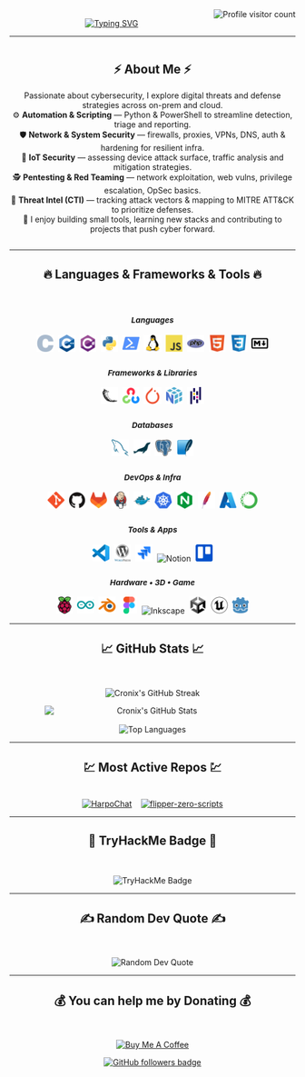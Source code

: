 <!-- Compteur visiteurs (coin supérieur droit) -->
<img align="right" src="https://visitor-badge.laobi.icu/badge?page_id=Cronix2/Cronix2" alt="Profile visitor count" />

<p align="center">
  <a href="https://git.io/typing-svg" align="center">
    <img src="https://readme-typing-svg.demolab.com?font=Fira+Code&pause=900&color=FF0000&center=true&vCenter=true&width=520&lines=Hello%20there%3B%20I%27m%20Cronix%20%F0%9F%91%8B%3BAnd%20I%27m%20Cybersecurity%20Enthusiast%F0%9F%94%92" alt="Typing SVG" align="center"/>
  </a>
</p>

<hr/>

<!-- ====== ABOUT ME : image à gauche / texte à droite, le tout centré et SANS TABLE ====== -->
<div align="center" style="display:flex;justify-content:center;align-items:center;gap:18px;flex-wrap:wrap;">
  <!--
  <img src="https://i.postimg.cc/8CDfk3Qg/4cbd1db9-1c6e-4706-827d-1c0fddb7ce16-converted.png" alt="hacker logo" height="75">
  -->
  <div>
    <h2 align="center">⚡ About Me ⚡</h2>
    <p align="center">
      Passionate about cybersecurity, I explore digital threats and defense strategies across on-prem and cloud.<br>
      ⚙️ <b>Automation & Scripting</b> — Python & PowerShell to streamline detection, triage and reporting.<br>
      🛡️ <b>Network & System Security</b> — firewalls, proxies, VPNs, DNS, auth & hardening for resilient infra.<br>
      📡 <b>IoT Security</b> — assessing device attack surface, traffic analysis and mitigation strategies.<br>
      🕵️ <b>Pentesting & Red Teaming</b> — network exploitation, web vulns, privilege escalation, OpSec basics.<br>
      🧠 <b>Threat Intel (CTI)</b> — tracking attack vectors & mapping to MITRE ATT&CK to prioritize defenses.<br>
      🚀 I enjoy building small tools, learning new stacks and contributing to projects that push cyber forward.
    </p>
  </div>
</div>

<hr/>

<h2 align="center">🔥 Languages & Frameworks & Tools 🔥</h2>
<br>

<!-- Astuce : pour un rendu offline parfait, copie ces SVGs dans /images et remplace les URLs par /images/xxx.svg -->

<!-- ===== Sous-titre : Languages ===== -->
<h3 align="center"><small><em><b>Languages</b></em></small></h3>
<p align="center">
  <img title="C" height="30" src="https://raw.githubusercontent.com/devicons/devicon/master/icons/c/c-original.svg" />&nbsp;
  <img title="C++" height="30" src="https://raw.githubusercontent.com/devicons/devicon/master/icons/cplusplus/cplusplus-original.svg" />&nbsp;
  <img title="C#" height="30" src="https://raw.githubusercontent.com/devicons/devicon/master/icons/csharp/csharp-original.svg" />&nbsp;
  <img title="Python" height="30" src="https://raw.githubusercontent.com/devicons/devicon/master/icons/python/python-original.svg" />&nbsp;
  <img title="PowerShell" height="30" src="https://raw.githubusercontent.com/devicons/devicon/master/icons/powershell/powershell-original.svg" />&nbsp;
  <img title="Bash / Linux" height="30" src="https://raw.githubusercontent.com/devicons/devicon/master/icons/linux/linux-original.svg" />&nbsp;
  <img title="JavaScript" height="30" src="https://raw.githubusercontent.com/devicons/devicon/master/icons/javascript/javascript-original.svg" />&nbsp;
  <img title="PHP" height="30" src="https://raw.githubusercontent.com/devicons/devicon/master/icons/php/php-original.svg" />&nbsp;
  <img title="HTML5" height="30" src="https://raw.githubusercontent.com/devicons/devicon/master/icons/html5/html5-original.svg" />&nbsp;
  <img title="CSS3" height="30" src="https://raw.githubusercontent.com/devicons/devicon/master/icons/css3/css3-original.svg" />&nbsp;
  <img title="Markdown" height="30" src="https://raw.githubusercontent.com/devicons/devicon/master/icons/markdown/markdown-original.svg" />
</p>


<!-- ===== Sous-titre : Frameworks & Libraries ===== -->
<h3 align="center"><small><em><b>Frameworks & Libraries</b></em></small></h3>
<p align="center">
  <img title="Flask" height="30" src="https://raw.githubusercontent.com/devicons/devicon/master/icons/flask/flask-original.svg" />&nbsp;
  <img title="OpenCV" height="30" src="https://raw.githubusercontent.com/devicons/devicon/master/icons/opencv/opencv-original.svg" />&nbsp;
  <img title="PyTorch" height="30" src="https://raw.githubusercontent.com/devicons/devicon/master/icons/pytorch/pytorch-original.svg" />&nbsp;
  <img title="NumPy" height="30" src="https://raw.githubusercontent.com/devicons/devicon/master/icons/numpy/numpy-original.svg" />&nbsp;
  <img title="Pandas" height="30" src="https://raw.githubusercontent.com/devicons/devicon/master/icons/pandas/pandas-original.svg" />
</p>


<!-- ===== Sous-titre : Databases ===== -->
<h3 align="center"><small><em><b>Databases</b></em></small></h3>
<p align="center">
  <img title="MySQL" height="30" src="https://raw.githubusercontent.com/devicons/devicon/master/icons/mysql/mysql-original.svg" />&nbsp;
  <img title="MariaDB" height="30" src="https://raw.githubusercontent.com/devicons/devicon/master/icons/mariadb/mariadb-original.svg" />&nbsp;
  <img title="PostgreSQL" height="30" src="https://raw.githubusercontent.com/devicons/devicon/master/icons/postgresql/postgresql-original.svg" />&nbsp;
  <img title="SQLite" height="30" src="https://raw.githubusercontent.com/devicons/devicon/master/icons/sqlite/sqlite-original.svg" />
</p>


<!-- ===== Sous-titre : DevOps & Infra ===== -->
<h3 align="center"><small><em><b>DevOps & Infra</b></em></small></h3>
<p align="center">
  <img title="Git" height="30" src="https://raw.githubusercontent.com/devicons/devicon/master/icons/git/git-original.svg" />&nbsp;
  <img title="GitHub" height="30" src="https://raw.githubusercontent.com/devicons/devicon/master/icons/github/github-original.svg" />&nbsp;
  <img title="GitLab" height="30" src="https://raw.githubusercontent.com/devicons/devicon/master/icons/gitlab/gitlab-original.svg" />&nbsp;
  <img title="Jenkins" height="30" src="https://raw.githubusercontent.com/devicons/devicon/master/icons/jenkins/jenkins-original.svg" />&nbsp;
  <img title="Docker" height="30" src="https://raw.githubusercontent.com/devicons/devicon/master/icons/docker/docker-original.svg" />&nbsp;
  <img title="Kubernetes" height="30" src="https://raw.githubusercontent.com/devicons/devicon/master/icons/kubernetes/kubernetes-plain.svg" />&nbsp;
  <img title="Nginx" height="30" src="https://raw.githubusercontent.com/devicons/devicon/master/icons/nginx/nginx-original.svg" />&nbsp;
  <img title="Apache" height="30" src="https://raw.githubusercontent.com/devicons/devicon/master/icons/apache/apache-original.svg" />&nbsp;
  <img title="Azure" height="30" src="https://raw.githubusercontent.com/devicons/devicon/master/icons/azure/azure-original.svg" />&nbsp;
  <img title="Anaconda" height="30" src="https://raw.githubusercontent.com/devicons/devicon/master/icons/anaconda/anaconda-original.svg" />
</p>


<!-- ===== Sous-titre : Tools & Apps ===== -->
<h3 align="center"><small><em><b>Tools & Apps</b></em></small></h3>
<p align="center">
  <img title="VS Code" height="30" src="https://raw.githubusercontent.com/devicons/devicon/master/icons/vscode/vscode-original.svg" />&nbsp;
  <img title="WordPress" height="30" src="https://raw.githubusercontent.com/devicons/devicon/master/icons/wordpress/wordpress-original.svg" />&nbsp;
  <img title="Jira" height="30" src="https://raw.githubusercontent.com/devicons/devicon/master/icons/jira/jira-original.svg" />&nbsp;
  <img title="Notion" height="30" src="https://raw.githubusercontent.com/simple-icons/simple-icons/develop/icons/notion.svg" />&nbsp;
  <img title="Trello" height="30" src="https://raw.githubusercontent.com/devicons/devicon/master/icons/trello/trello-plain.svg" />
</p>


<!-- ===== Sous-titre : Hardware • 3D • Game ===== -->
<h3 align="center"><small><em><b>Hardware • 3D • Game</b></em></small></h3>
<p align="center">
  <img title="Raspberry Pi" height="30" src="https://raw.githubusercontent.com/devicons/devicon/master/icons/raspberrypi/raspberrypi-original.svg" />&nbsp;
  <img title="Arduino" height="30" src="https://raw.githubusercontent.com/devicons/devicon/master/icons/arduino/arduino-original.svg" />&nbsp;
  <img title="Blender" height="30" src="https://raw.githubusercontent.com/devicons/devicon/master/icons/blender/blender-original.svg" />&nbsp;
  <img title="Figma" height="30" src="https://raw.githubusercontent.com/devicons/devicon/master/icons/figma/figma-original.svg" />&nbsp;
  <img title="Inkscape" height="30" src="https://raw.githubusercontent.com/simple-icons/simple-icons/develop/icons/inkscape.svg" />&nbsp;
  <img title="Unity" height="30" src="https://raw.githubusercontent.com/devicons/devicon/master/icons/unity/unity-original.svg" />&nbsp;
  <img title="Unreal Engine" height="30" src="https://raw.githubusercontent.com/devicons/devicon/master/icons/unrealengine/unrealengine-original.svg" />&nbsp;
  <img title="Godot" height="30" src="https://raw.githubusercontent.com/devicons/devicon/master/icons/godot/godot-original.svg" />
</p>

<hr/>

<h2 align="center">📈 GitHub Stats 📈</h2>
<br>
<p align="center">
  <img src="https://nirzak-streak-stats.vercel.app/?user=Cronix2&theme=dark&hide_border=false" alt="Cronix's GitHub Streak"/>
</p>

<!-- ====== STREAK & TOP LANGS en FLEX (côte à côte) + thème rouge + SANS BORDURE ====== -->
<div align="center" style="display:flex;justify-content:center;align-items:center;gap:16px;flex-wrap:wrap;">
  <img width="380" src="https://github-readme-stats.vercel.app/api?username=Cronix2&show_icons=true&include_all_commits=true&count_private=false&theme=dark&title_color=FF0000&icon_color=FF0000&text_color=c9cacc&bg_color=0d1117&hide_border=true" alt="Cronix's GitHub Stats" />
  <img
    alt="Top Languages"
    src="https://github-readme-stats.vercel.app/api/top-langs/?username=Cronix2&layout=compact&hide_border=true&title_color=FF0000&text_color=c9cacc&bg_color=0d1117" />
</div>

<hr/>

<h2 align="center">💹 Most Active Repos 💹</h2>
<br>

<!-- ====== REPOS en FLEX (côte à côte) SANS TABLE ====== -->
<div align="center" style="display:flex;justify-content:center;gap:16px;flex-wrap:wrap;">
  <a href="https://github.com/Cronix2/HarpoChat">
    <img width="340" src="https://github-readme-stats.vercel.app/api/pin/?username=Cronix2&repo=HarpoChat&title_color=ffffff&text_color=c9cacc&icon_color=FF0000&bg_color=1d1f21" alt="HarpoChat" />
  </a>
  <a href="https://github.com/Cronix2/flipper-zero-scripts">
    <img width="340" src="https://github-readme-stats.vercel.app/api/pin/?username=Cronix2&repo=flipper-zero-scripts&title_color=ffffff&text_color=c9cacc&icon_color=FF0000&bg_color=1d1f21" alt="flipper-zero-scripts" />
  </a>
</div>

<hr/>

<h2 align="center">🏅 TryHackMe Badge 🏅</h2>
<br>
<p align="center">
  <img src="https://tryhackme-badges.s3.amazonaws.com/Cronix3.png" alt="TryHackMe Badge" height="120">
</p>

<hr/>

<h2 align="center">✍️ Random Dev Quote ✍️</h2>
<br>
<p align="center">
  <img src="https://quotes-github-readme.vercel.app/api?type=vetical&theme=dark" alt="Random Dev Quote" />
</p>

<hr/>

<h2 align="center">💰 You can help me by Donating 💰</h2>
<br>
<p align="center">
  <a href="https://buymeacoffee.com/cronix">
    <img src="https://img.shields.io/badge/Buy%20Me%20a%20Coffee-ffdd00?style=for-the-badge&logo=buy-me-a-coffee&logoColor=black" alt="Buy Me A Coffee"/>
  </a>
</p>

<p align="center">
  <a href="https://www.github.com/Cronix2" target="_blank" rel="noreferrer"><img src="https://img.shields.io/github/followers/Cronix2?style=for-the-badge&color=282b2f&labelColor=0d1117&logo=github&logoColor=white" alt="GitHub followers badge" /></a>
</p>

<!-- Proudly crafted with ❤️ -->
